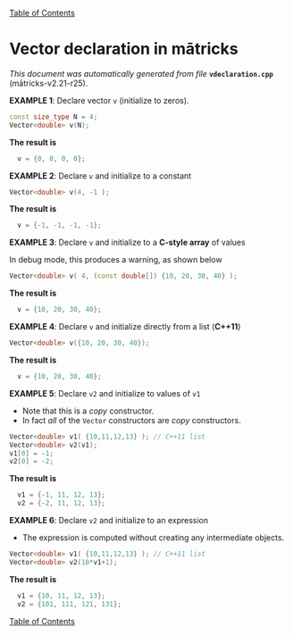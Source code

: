 
[Table of Contents](README.md)


# Vector declaration in mātricks
_This document was automatically generated from file_ **`vdeclaration.cpp`** (mātricks-v2.21-r25).

**EXAMPLE 1**: Declare vector `v` (initialize to zeros).
```C++
const size_type N = 4;
Vector<double> v(N);
```
**The result is**
```C++
  v = {0, 0, 0, 0}; 
```

**EXAMPLE 2**: Declare `v` and initialize to a constant
```C++
Vector<double> v(4, -1 );
```
**The result is**
```C++
  v = {-1, -1, -1, -1}; 
```

**EXAMPLE 3**: Declare `v` and initialize to a **C-style array** of values

In debug mode, this produces a warning, as shown below
```C++
Vector<double> v( 4, (const double[]) {10, 20, 30, 40} );
```
**The result is**
```C++
  v = {10, 20, 30, 40}; 
```

**EXAMPLE 4**: Declare `v` and initialize directly from a list (**__C++11__**)
```C++
Vector<double> v({10, 20, 30, 40});
```
**The result is**
```C++
  v = {10, 20, 30, 40}; 
```

**EXAMPLE 5**: Declare `v2` and initialize to values of `v1`
* Note that this is a _copy_ constructor.
* In fact _all_ of the `Vector` constructors are _copy_ constructors.
```C++
Vector<double> v1( {10,11,12,13} ); // C++11 list
Vector<double> v2(v1);
v1[0] = -1;
v2[0] = -2;
```
**The result is**
```C++
  v1 = {-1, 11, 12, 13}; 
  v2 = {-2, 11, 12, 13}; 
```

**EXAMPLE 6**: Declare `v2` and initialize to an expression
* The expression is computed without creating any intermediate objects.
```C++
Vector<double> v1( {10,11,12,13} ); // C++11 list
Vector<double> v2(10*v1+1);
```
**The result is**
```C++
  v1 = {10, 11, 12, 13}; 
  v2 = {101, 111, 121, 131}; 
```


[Table of Contents](README.md)
